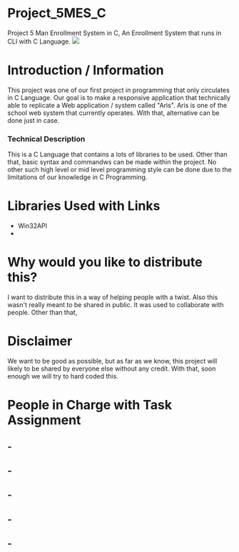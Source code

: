 # Project_5MES_C
Project 5 Man Enrollment System in C, An Enrollment System that runs in CLI with C Language.
<a>
<img src="https://img.shields.io/badge/Status-On--planning-blue.svg">
</a>

# Introduction / Information
This project was one of our first project in programming that only circulates in C Language. Our goal is to make a responsive application that technically able to replicate a Web application / system called "Aris". Aris is one of the school web system that currently operates. With that, alternative can be done just in case.

### Technical Description
This is a C Language that contains a lots of libraries to be used. Other than that, basic syntax and commandws can be made within the project. No other such high level or mid level programming style can be done due to the limitations of our knowledge in C Programming.

# Libraries Used with Links
- Win32API
- 

# Why would you like to distribute this?
I want to distribute this in a way of helping people with a twist. Also this wasn't really meant to be shared in public. It was used
to collaborate with people. Other than that,

# Disclaimer
We want to be good as possible, but as far as we know, this project will likely to be shared by everyone else without any credit. With that, soon enough we will try to hard coded this.

# People in Charge with Task Assignment
## -
## -
## -
## -
## -
